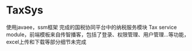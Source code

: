 # TaxSys
使用javaee，ssm框架 完成的国税协同平台中的纳税服务模块 Tax service module，前端模板来自传智播客，包括了登录、权限管理、用户管理...等功能，excel上传和下载等部分细节未完成
